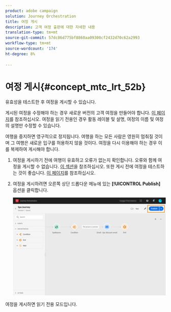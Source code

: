 ```yaml
---
product: adobe campaign
solution: Journey Orchestration
title: 여정 게시
description: 고객 여정 출판에 대한 자세한 내용
translation-type: tm+mt
source-git-commit: 57dc86d775bf8860aa09300cf2432d70c62a2993
workflow-type: tm+mt
source-wordcount: '174'
ht-degree: 8%

---
```



# 여정 게시{#concept_mtc_lrt_52b}

유효성을 테스트한 후 여정을 게시할 수 있습니다.

게시된 여정을 수정해야 하는 경우 새로운 버전의 고객 여정을 만들어야 합니다. [이 페이지](../building-journeys/journey-versions.md)를 참조하십시오. 여정을 읽기 전용인 경우 활동 레이블 및 설명, 여정의 이름 및 여정의 설명만 수정할 수 있습니다.

여행을 중지하면 영구적으로 정지됩니다. 여행을 하는 모든 사람은 영원히 멈춰질 것이며 그 여행은 새로운 입구를 허용하지 않을 것이다. 여정을 다시 이용해야 하는 경우 이를 복제하여 게시해야 합니다.

1. 여정을 게시하기 전에 여행이 유효하고 오류가 없는지 확인합니다. 오류와 함께 여정을 게시할 수 없습니다. [이 섹션](../about/troubleshooting.md#section_h3q_kqk_fhb)을 참조하십시오. 또한 게시 전에 여정을 테스트하는 것이 좋습니다. [이 페이지](../building-journeys/testing-the-journey.md)를 참조하십시오.
1. 여정을 게시하려면 오른쪽 상단 드롭다운 메뉴에 있는 **[!UICONTROL Publish]** 옵션을 클릭합니다.

   ![](../assets/journeyuc1_18.png)

여정을 게시하면 읽기 전용 모드입니다.
